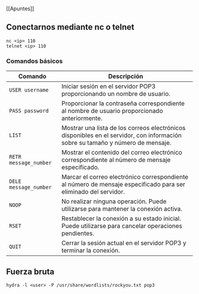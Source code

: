 [[Apuntes]]

## Conectarnos mediante nc o telnet

```
nc <ip> 110
telnet <ip> 110
```

### Comandos básicos

|Comando|Descripción|
|---|---|
|`USER username`|Iniciar sesión en el servidor POP3 proporcionando un nombre de usuario.|
|`PASS password`|Proporcionar la contraseña correspondiente al nombre de usuario proporcionado anteriormente.|
|`LIST`|Mostrar una lista de los correos electrónicos disponibles en el servidor, con información sobre su tamaño y número de mensaje.|
|`RETR message_number`|Mostrar el contenido del correo electrónico correspondiente al número de mensaje especificado.|
|`DELE message_number`|Marcar el correo electrónico correspondiente al número de mensaje especificado para ser eliminado del servidor.|
|`NOOP`|No realizar ninguna operación. Puede utilizarse para mantener la conexión activa.|
|`RSET`|Restablecer la conexión a su estado inicial. Puede utilizarse para cancelar operaciones pendientes.|
|`QUIT`|Cerrar la sesión actual en el servidor POP3 y terminar la conexión.|

## Fuerza bruta

```
hydra -l <user> -P /usr/share/wordlists/rockyou.txt pop3
```